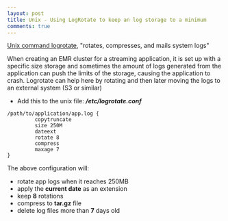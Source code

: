 ```yaml
---
layout: post
title: Unix - Using LogRotate to keep an log storage to a minimum
comments: true
---
```


[Unix command logrotate](https://linux.die.net/man/8/logrotate), "rotates, compresses, and mails system logs"


When creating an EMR cluster for a streaming application, it is set up with a specific size storage and sometimes the amount of logs generated from the application can push the limits of the storage,
causing the application to crash.
Logrotate can help here by rotating and then later moving the logs to an external system (S3 or similar)


* Add this to the unix file: _**/etc/logrotate.conf**_

```
/path/to/application/app.log {
         copytruncate
         size 250M
         dateext
         rotate 8
         compress
         maxage 7
}
```

The above configuration will:

* rotate app logs when it reaches 250MB
* apply the **current date** as an extension
* keep **8** rotations
* compress to **tar.gz** file
* delete log files more than **7** days old